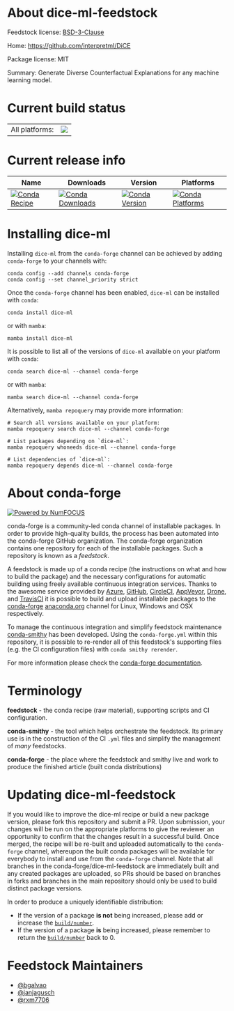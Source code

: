 About dice-ml-feedstock
=======================

Feedstock license: [BSD-3-Clause](https://github.com/conda-forge/dice-ml-feedstock/blob/main/LICENSE.txt)

Home: https://github.com/interpretml/DiCE

Package license: MIT

Summary: Generate Diverse Counterfactual Explanations for any machine learning model.

Current build status
====================


<table><tr><td>All platforms:</td>
    <td>
      <a href="https://dev.azure.com/conda-forge/feedstock-builds/_build/latest?definitionId=16550&branchName=main">
        <img src="https://dev.azure.com/conda-forge/feedstock-builds/_apis/build/status/dice-ml-feedstock?branchName=main">
      </a>
    </td>
  </tr>
</table>

Current release info
====================

| Name | Downloads | Version | Platforms |
| --- | --- | --- | --- |
| [![Conda Recipe](https://img.shields.io/badge/recipe-dice--ml-green.svg)](https://anaconda.org/conda-forge/dice-ml) | [![Conda Downloads](https://img.shields.io/conda/dn/conda-forge/dice-ml.svg)](https://anaconda.org/conda-forge/dice-ml) | [![Conda Version](https://img.shields.io/conda/vn/conda-forge/dice-ml.svg)](https://anaconda.org/conda-forge/dice-ml) | [![Conda Platforms](https://img.shields.io/conda/pn/conda-forge/dice-ml.svg)](https://anaconda.org/conda-forge/dice-ml) |

Installing dice-ml
==================

Installing `dice-ml` from the `conda-forge` channel can be achieved by adding `conda-forge` to your channels with:

```
conda config --add channels conda-forge
conda config --set channel_priority strict
```

Once the `conda-forge` channel has been enabled, `dice-ml` can be installed with `conda`:

```
conda install dice-ml
```

or with `mamba`:

```
mamba install dice-ml
```

It is possible to list all of the versions of `dice-ml` available on your platform with `conda`:

```
conda search dice-ml --channel conda-forge
```

or with `mamba`:

```
mamba search dice-ml --channel conda-forge
```

Alternatively, `mamba repoquery` may provide more information:

```
# Search all versions available on your platform:
mamba repoquery search dice-ml --channel conda-forge

# List packages depending on `dice-ml`:
mamba repoquery whoneeds dice-ml --channel conda-forge

# List dependencies of `dice-ml`:
mamba repoquery depends dice-ml --channel conda-forge
```


About conda-forge
=================

[![Powered by
NumFOCUS](https://img.shields.io/badge/powered%20by-NumFOCUS-orange.svg?style=flat&colorA=E1523D&colorB=007D8A)](https://numfocus.org)

conda-forge is a community-led conda channel of installable packages.
In order to provide high-quality builds, the process has been automated into the
conda-forge GitHub organization. The conda-forge organization contains one repository
for each of the installable packages. Such a repository is known as a *feedstock*.

A feedstock is made up of a conda recipe (the instructions on what and how to build
the package) and the necessary configurations for automatic building using freely
available continuous integration services. Thanks to the awesome service provided by
[Azure](https://azure.microsoft.com/en-us/services/devops/), [GitHub](https://github.com/),
[CircleCI](https://circleci.com/), [AppVeyor](https://www.appveyor.com/),
[Drone](https://cloud.drone.io/welcome), and [TravisCI](https://travis-ci.com/)
it is possible to build and upload installable packages to the
[conda-forge](https://anaconda.org/conda-forge) [anaconda.org](https://anaconda.org/)
channel for Linux, Windows and OSX respectively.

To manage the continuous integration and simplify feedstock maintenance
[conda-smithy](https://github.com/conda-forge/conda-smithy) has been developed.
Using the ``conda-forge.yml`` within this repository, it is possible to re-render all of
this feedstock's supporting files (e.g. the CI configuration files) with ``conda smithy rerender``.

For more information please check the [conda-forge documentation](https://conda-forge.org/docs/).

Terminology
===========

**feedstock** - the conda recipe (raw material), supporting scripts and CI configuration.

**conda-smithy** - the tool which helps orchestrate the feedstock.
                   Its primary use is in the construction of the CI ``.yml`` files
                   and simplify the management of *many* feedstocks.

**conda-forge** - the place where the feedstock and smithy live and work to
                  produce the finished article (built conda distributions)


Updating dice-ml-feedstock
==========================

If you would like to improve the dice-ml recipe or build a new
package version, please fork this repository and submit a PR. Upon submission,
your changes will be run on the appropriate platforms to give the reviewer an
opportunity to confirm that the changes result in a successful build. Once
merged, the recipe will be re-built and uploaded automatically to the
`conda-forge` channel, whereupon the built conda packages will be available for
everybody to install and use from the `conda-forge` channel.
Note that all branches in the conda-forge/dice-ml-feedstock are
immediately built and any created packages are uploaded, so PRs should be based
on branches in forks and branches in the main repository should only be used to
build distinct package versions.

In order to produce a uniquely identifiable distribution:
 * If the version of a package **is not** being increased, please add or increase
   the [``build/number``](https://docs.conda.io/projects/conda-build/en/latest/resources/define-metadata.html#build-number-and-string).
 * If the version of a package **is** being increased, please remember to return
   the [``build/number``](https://docs.conda.io/projects/conda-build/en/latest/resources/define-metadata.html#build-number-and-string)
   back to 0.

Feedstock Maintainers
=====================

* [@bgalvao](https://github.com/bgalvao/)
* [@janjagusch](https://github.com/janjagusch/)
* [@rxm7706](https://github.com/rxm7706/)


